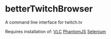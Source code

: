 # betterTwitchBrowser
A command line interface for twitch.tv

Requires installation of:
	[VLC](http://www.videolan.org/vlc/index.html)
	[PhantomJS](http://phantomjs.org/download.html)
	[Selenium](http://www.seleniumhq.org/)